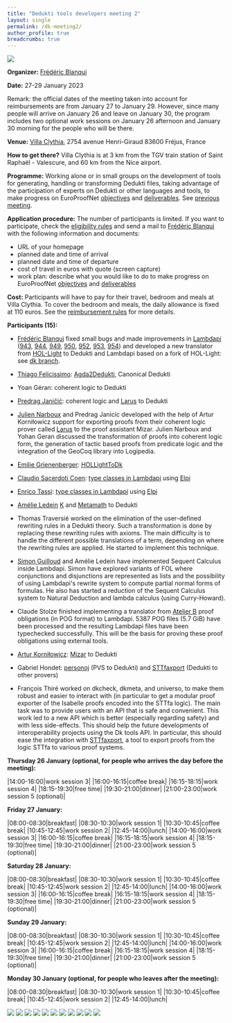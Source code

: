 ```yaml
---
title: "Dedukti tools developers meeting 2"
layout: single
permalink: /dk-meeting2/
author_profile: true
breadcrumbs: true
---
```


<img src="/_pages/WG1/Jan2023/20230129_135357_resized.jpg"/>

**Organizer:** [Frédéric Blanqui](https://blanqui.gitlabpages.inria.fr/)

**Date:** 27-29 January 2023

Remark: the official dates of the meeting taken into account for reimbursements are from January 27 to January 29. However, since many people will arrive on January 26 and leave on January 30, the program includes two optional work sessions on January 26 afternoon and January 30 morning for the people who will be there.

**Venue:** [Villa Clythia](https://www.caes.cnrs.fr/sejours/la-villa-clythia/), 2754 avenue Henri-Giraud 83600 Fréjus, France

**How to get there?** Villa Clythia is at 3 km from the TGV train station of Saint Raphaël - Valescure, and 60 km from the Nice airport. <!--For instance, there is a direct train from Paris Gare de Lyon on January 26 at 08:18 (arrival at 13:01), and a direct train to Paris Gare de Lyon on January 30 at 15:57 (arrival at 20:42).-->

<!--A shuttle will be organized from/to the train station on October 15 at 15:30, and from the hotel to Remiremont train station on October 19 at 15:00. If you want to take the shuttle, send a mail to [Frédéric Blanqui](https://blanqui.gitlabpages.inria.fr/)-->

**Programme:** Working alone or in small groups on the development of tools for generating, handling or transforming Dedukti files, taking advantage of the participation of experts on Dedukti or other languages and tools, to make progress on EuroProofNet [objectives](../objectives) and [deliverables](../deliverables). See [previous meeting](../dk-meeting1).

**Application procedure:** The number of participants is limited. If you want to participate, check the [eligibility rules](https://europroofnet.github.io/eligibility/) and send a mail to [Frédéric Blanqui](https://blanqui.gitlabpages.inria.fr/) with the following information and documents:

  * URL of your homepage
  * planned date and time of arrival
  * planned date and time of departure
  * cost of travel in euros with quote (screen capture)
  * work plan: describe what you would like to do to make progress on EuroProofNet [objectives](../objectives) and [deliverables](../deliverables)

**Cost:** Participants will have to pay for their travel, bedroom and meals at Villa Clythia. To cover the bedroom and meals, the daily allowance is fixed at 110 euros. See the [reimbursement rules](https://europroofnet.github.io/reimbursement-rules/) for more details.

**Participants (15):**

- [Frédéric Blanqui](https://blanqui.gitlabpages.inria.fr/) fixed small bugs and made improvements in [Lambdapi](https://github.com/Deducteam/lambdapi) ([943](https://github.com/Deducteam/lambdapi/pull/943), [944](https://github.com/Deducteam/lambdapi/pull/944), [949](https://github.com/Deducteam/lambdapi/pull/949), [950](https://github.com/Deducteam/lambdapi/pull/950), [952](https://github.com/Deducteam/lambdapi/pull/952), [953](https://github.com/Deducteam/lambdapi/pull/953), [954](https://github.com/Deducteam/lambdapi/pull/954)) and developed a new translator from [HOL-Light](https://www.cl.cam.ac.uk/~jrh13/hol-light/) to Dedukti and Lambdapi based on a fork of HOL-Light: see [dk branch](https://github.com/Deducteam/hol-light/tree/dk).

- [Thiago Felicissimo](http://www.lsv.fr/~felicissimo/): [Agda2Dedukti](https://github.com/Deducteam/Agda2Dedukti), Canonical Dedukti

- Yoan Géran: coherent logic to Dedukti

- [Predrag Janičić](http://poincare.matf.bg.ac.rs/~janicic/): coherent logic and [Larus](https://github.com/janicicpredrag/Larus) to Dedukti

- [Julien Narboux](https://dpt-info.di.unistra.fr/~narboux/) and Predrag Janicic developed with the help of Artur Korniłowicz support for exporting proofs from their coherent logic prover called [Larus](https://github.com/janicicpredrag/Larus) to the proof assistant Mizar. Julien Narboux and Yohan Geran discussed the transformation of proofs into coherent logic form, the generation of tactic based proofs from predicate logic and the integration of the GeoCoq library into Logipedia.

- [Emilie Grienenberger](http://www.lsv.fr/~grienenberger/): [HOLLightToDk](https://github.com/Deducteam/HOLLightToDk)

- [Claudio Sacerdoti Coen](http://www.cs.unibo.it/~sacerdot/): [type classes in Lambdapi](https://github.com/Deducteam/lambdapi/pull/418) using [Elpi](https://github.com/LPCIC/elpi)

- [Enrico Tassi](http://www-sop.inria.fr/members/Enrico.Tassi/): [type classes in Lambdapi](https://github.com/Deducteam/lambdapi/pull/418) using [Elpi](https://github.com/LPCIC/elpi)

- [Amélie Ledein](http://www.lsv.fr/~ledein/)
[K](https://kframework.org/) and [Metamath](https://us.metamath.org/) to Dedukti

- Thomas Traversié worked on the elimination of the user-defined rewriting rules in a Dedukti theory. Such a transformation is done by replacing these rewriting rules with axioms. The main difficulty is to handle the different possible translations of a term, depending on where the rewriting rules are applied. He started to implement this technique.

- [Simon Guilloud](https://people.epfl.ch/simon.guilloud) and Amélie Ledein have implemented Sequent Calculus inside Lambdapi. Simon have explored variants of FOL where conjunctions and disjunctions are represented as lists and the possibility of using Lambdapi's rewrite system to compute partial normal forms of formulas. He also has started a reduction of the Sequent Calculus system to Natural Deduction and lambda calculus (using Curry-Howard).

- Claude Stolze finished implementing a translator from [Atelier B](https://www.atelierb.eu/) proof obligations (in POG format) to Lambdapi. 5387 POG files (5.7 GiB) have been processed and the resulting Lambdapi files have been typechecked successfully. This will be the basis for proving these proof obligations using external tools.

- [Artur Korniłowicz](http://math.uwb.edu.pl/~arturk/): [Mizar](http://mizar.org/) to Dedukti

- Gabriel Hondet: [personoj](https://github.com/Deducteam/personoj) (PVS to Dedukti) and [STTfaxport](https://github.com/Deducteam/sttfaxport) (Dedukti to other provers)

- François Thiré worked on dkcheck, dkmeta, and universo, to make them
robust and easier to interact with (in particular to get a modular
proof exporter of the Isabelle proofs encoded into the STTfa
logic). The main task was to provide users with an API that is safe
and convenient. This work led to a new API which is better (especially
regarding safety) and with less side-effects. This should help the
future developments of interoperability projects using the Dk tools
API. In particular, this should ease the integration with
[STTfaxport](https://github.com/Deducteam/sttfaxport), a tool to
export proofs from the logic STTfa to various proof systems.

**Thursday 26 January (optional, for people who arrives the day before the meeting):**

|14:00-16:00|work session 3|
|16:00-16:15|coffee break|
|16:15-18:15|work session 4|
|18:15-19:30|free time|
|19:30-21:00|dinner|
|21:00-23:00|work session 5 (optional)|

**Friday 27 January:**

|08:00-08:30|breakfast|
|08:30-10:30|work session 1|
|10:30-10:45|coffee break|
|10:45-12:45|work session 2|
|12:45-14:00|lunch|
|14:00-16:00|work session 3|
|16:00-16:15|coffee break|
|16:15-18:15|work session 4|
|18:15-19:30|free time|
|19:30-21:00|dinner|
|21:00-23:00|work session 5 (optional)|

**Saturday 28 January:**

|08:00-08:30|breakfast|
|08:30-10:30|work session 1|
|10:30-10:45|coffee break|
|10:45-12:45|work session 2|
|12:45-14:00|lunch|
|14:00-16:00|work session 3|
|16:00-16:15|coffee break|
|16:15-18:15|work session 4|
|18:15-19:30|free time|
|19:30-21:00|dinner|
|21:00-23:00|work session 5 (optional)|

**Sunday 29 January:**

|08:00-08:30|breakfast|
|08:30-10:30|work session 1|
|10:30-10:45|coffee break|
|10:45-12:45|work session 2|
|12:45-14:00|lunch|
|14:00-16:00|work session 3|
|16:00-16:15|coffee break|
|16:15-18:15|work session 4|
|18:15-19:30|free time|
|19:30-21:00|dinner|
|21:00-23:00|work session 5 (optional)|

**Monday 30 January (optional, for people who leaves after the meeting):**

|08:00-08:30|breakfast|
|08:30-10:30|work session 1|
|10:30-10:45|coffee break|
|10:45-12:45|work session 2|
|12:45-14:00|lunch|

<img src="/_pages/WG1/Jan2023/20230127_164233_resized.jpg"/>
<img src="/_pages/WG1/Jan2023/20230127_121027_resized.jpg"/>
<img src="/_pages/WG1/Jan2023/20230127_121204_resized.jpg"/>
<img src="/_pages/WG1/Jan2023/20230127_121220_resized.jpg"/>
<img src="/_pages/WG1/Jan2023/20230127_121227_resized.jpg"/>
<img src="/_pages/WG1/Jan2023/20230127_124100_resized.jpg"/>
<img src="/_pages/WG1/Jan2023/20230127_124117_resized.jpg"/>
<img src="/_pages/WG1/Jan2023/20230127_133547_resized.jpg"/>
<img src="/_pages/WG1/Jan2023/20230128_090818_resized.jpg"/>
<img src="/_pages/WG1/Jan2023/20230128_090836_resized.jpg"/>
<img src="/_pages/WG1/Jan2023/20230129_135024_resized.jpg"/>
<!--img src="/_pages/WG1/Jan2023/20230126_161449_resized.jpg"/-->
<!--img src="/_pages/WG1/Jan2023/20230126_161524_resized.jpg"/-->
